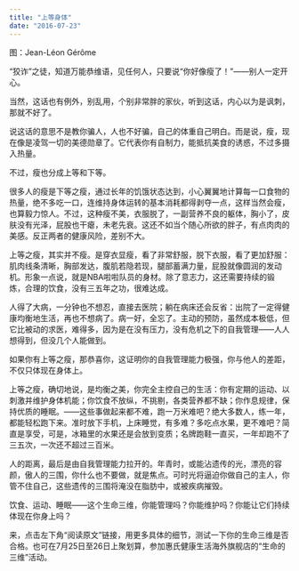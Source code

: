 ```yaml
---
title: "上等身体"
date: "2016-07-23"
---
```


图：Jean-Léon Gérôme

“狡诈”之徒，知道万能恭维语，见任何人，只要说“你好像瘦了！”——别人一定开心。

当然，这话也有例外，别乱用，个别非常胖的家伙，听到这话，内心以为是讽刺，那就不好了。

说这话的意思不是教你骗人，人也不好骗，自己的体重自己明白。而是说，瘦，现在像是凌驾一切的美德勋章了。它代表你有自制力，能抵抗美食的诱惑，不过多摄入热量。

不过，瘦也分成上等和下等。

很多人的瘦是下等之瘦，通过长年的饥饿状态达到，小心翼翼地计算每一口食物的热量，绝不多吃一口，连维持身体运转的基本消耗都得剥夺一点，这样当然会瘦，也算毅力惊人。不过，这种瘦不美，衣服脱了，一副营养不良的躯体，胸小了，皮肤没有光泽，屁股也干瘪，未老先衰。这还不如当个随心所欲的胖子，有点肉肉的美感。反正两者的健康风险，差别不大。

上等之瘦，其实并不瘦。是穿衣显瘦，看了非常舒服，脱下衣服，看了更加舒服：肌肉线条清晰，胸部发达，腹肌若隐若现，腿部蓄满力量，屁股就像圆润的发动机。形象一点说，就是NBA啦啦队员的身材。除了意志力，这还需要持续的锻炼，合理的饮食，没有三五年之功，很难达成。

人得了大病，一分钟也不想忍，直接去医院；躺在病床还会反省：出院了一定得健康均衡地生活，再也不想病了。病一好，全忘了。主动的预防，虽然成本极低，但它比被动的求医，难得多，因为是在没有压力，没有危机之下的自我管理——人人想得到，但没几个人能做到。

如果你有上等之瘦，那恭喜你，这证明你的自我管理能力极强，你与他人的差距，不仅只体现在身体上。

上等之瘦，确切地说，是均衡之美，你完全主控自己的生活：你有定期的运动、以刺激并维护身体机能；你饮食不放纵，不挑剔，各类营养都不缺；你作息规律，保持优质的睡眠。——这些事做起来都不难，跑一万米难吧？绝大多数人，练一年，都能轻松跑下来。准时放下手机，上床睡觉，有多难？多吃点水果，更不难吧？简直是享受，可是，冰箱里的水果还是会放到变质；名牌跑鞋一直买，一年却跑不了三五次，一次还不超过三百米。

人的距离，最后是由自我管理能力拉开的。年青时，或能沾遗传的光，漂亮的容颜，傲人的三围，你什么也不要做，就是焦点。可时光将逼迫你做自己的主人，你管不住自己，这些遗传的三围将淹没在脂肪中，或被疾病摧毁。

饮食、运动、睡眠——这个生命三维，你能管理吗？你能维护吗？你能让它们持续体现在你身上吗？  

来，点击左下角“阅读原文”链接，用更多具体的细节，测试一下你的生命三维是否合格。也可在7月25日至26日上聚划算，参加惠氏健康生活海外旗舰店的“生命的三维”活动。
